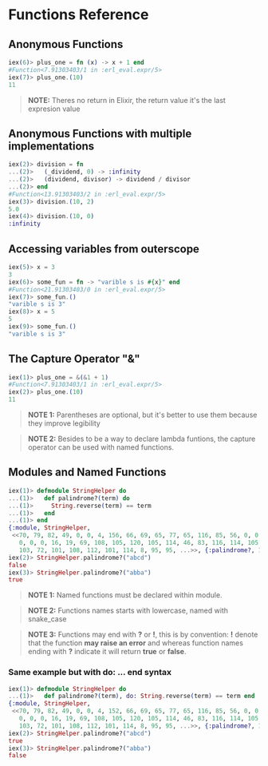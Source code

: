 # Functions Reference

## Anonymous Functions

```elixir
iex(6)> plus_one = fn (x) -> x + 1 end
#Function<7.91303403/1 in :erl_eval.expr/5>
iex(7)> plus_one.(10)
11
```

> **NOTE:**
> Theres no return in Elixir, the return value it's the last expresion value

## Anonymous Functions with multiple implementations

```elixir
iex(2)> division = fn 
...(2)>   (_dividend, 0) -> :infinity
...(2)>   (dividend, divisor) -> dividend / divisor
...(2)> end
#Function<13.91303403/2 in :erl_eval.expr/5>
iex(3)> division.(10, 2)
5.0
iex(4)> division.(10, 0)
:infinity
```

## Accessing variables from outerscope

```elixir
iex(5)> x = 3
3
iex(6)> some_fun = fn -> "varible s is #{x}" end
#Function<21.91303403/0 in :erl_eval.expr/5>
iex(7)> some_fun.()
"varible s is 3"
iex(8)> x = 5
5
iex(9)> some_fun.()
"varible s is 3"
```

## The Capture Operator "&"

```elixir
iex(1)> plus_one = &(&1 + 1)
#Function<7.91303403/1 in :erl_eval.expr/5>
iex(2)> plus_one.(10)
11
```

> **NOTE 1:**
> Parentheses are optional, but it's better to use them because they
> improve legibility

> **NOTE 2:**
> Besides to be a way to declare lambda funtions, the capture operator
> can be used with named functions.


## Modules and Named Functions

```elixir
iex(1)> defmodule StringHelper do
...(1)>   def palindrome?(term) do
...(1)>     String.reverse(term) == term
...(1)>   end
...(1)> end
{:module, StringHelper,
 <<70, 79, 82, 49, 0, 0, 4, 156, 66, 69, 65, 77, 65, 116, 85, 56, 0, 0, 0, 163,
   0, 0, 0, 16, 19, 69, 108, 105, 120, 105, 114, 46, 83, 116, 114, 105, 110,
   103, 72, 101, 108, 112, 101, 114, 8, 95, 95, ...>>, {:palindrome?, 1}}
iex(2)> StringHelper.palindrome?("abcd")
false
iex(3)> StringHelper.palindrome?("abba")
true
```

> **NOTE 1:**
> Named functions must be declared within module.

> **NOTE 2:**
> Functions names starts with lowercase, named with snake_case

> **NOTE 3:**
> Functions may end with **?** or **!**, this is by convention:
> **!** denote that the function **may raise an error** and 
> whereas function names ending with **?** indicate it will return
> **true** or **false**.

### Same example but with do: ... end syntax

```elixir
iex(1)> defmodule StringHelper do
...(1)>   def palindrome?(term), do: String.reverse(term) == term end
{:module, StringHelper,
 <<70, 79, 82, 49, 0, 0, 4, 152, 66, 69, 65, 77, 65, 116, 85, 56, 0, 0, 0, 163,
   0, 0, 0, 16, 19, 69, 108, 105, 120, 105, 114, 46, 83, 116, 114, 105, 110,
   103, 72, 101, 108, 112, 101, 114, 8, 95, 95, ...>>, {:palindrome?, 1}}
iex(2)> StringHelper.palindrome?("abcd")
true
iex(3)> StringHelper.palindrome?("abba")
false
```